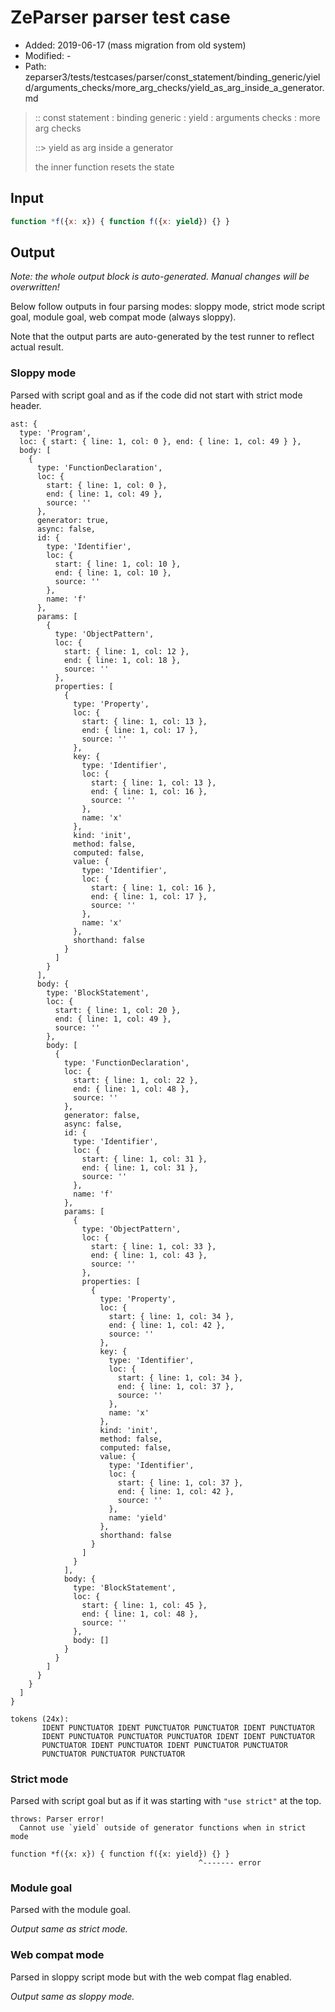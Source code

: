 # ZeParser parser test case

- Added: 2019-06-17 (mass migration from old system)
- Modified: -
- Path: zeparser3/tests/testcases/parser/const_statement/binding_generic/yield/arguments_checks/more_arg_checks/yield_as_arg_inside_a_generator.md

> :: const statement : binding generic : yield : arguments checks : more arg checks
>
> ::> yield as arg inside a generator
>
> the inner function resets the state

## Input

`````js
function *f({x: x}) { function f({x: yield}) {} }
`````

## Output

_Note: the whole output block is auto-generated. Manual changes will be overwritten!_

Below follow outputs in four parsing modes: sloppy mode, strict mode script goal, module goal, web compat mode (always sloppy).

Note that the output parts are auto-generated by the test runner to reflect actual result.

### Sloppy mode

Parsed with script goal and as if the code did not start with strict mode header.

`````
ast: {
  type: 'Program',
  loc: { start: { line: 1, col: 0 }, end: { line: 1, col: 49 } },
  body: [
    {
      type: 'FunctionDeclaration',
      loc: {
        start: { line: 1, col: 0 },
        end: { line: 1, col: 49 },
        source: ''
      },
      generator: true,
      async: false,
      id: {
        type: 'Identifier',
        loc: {
          start: { line: 1, col: 10 },
          end: { line: 1, col: 10 },
          source: ''
        },
        name: 'f'
      },
      params: [
        {
          type: 'ObjectPattern',
          loc: {
            start: { line: 1, col: 12 },
            end: { line: 1, col: 18 },
            source: ''
          },
          properties: [
            {
              type: 'Property',
              loc: {
                start: { line: 1, col: 13 },
                end: { line: 1, col: 17 },
                source: ''
              },
              key: {
                type: 'Identifier',
                loc: {
                  start: { line: 1, col: 13 },
                  end: { line: 1, col: 16 },
                  source: ''
                },
                name: 'x'
              },
              kind: 'init',
              method: false,
              computed: false,
              value: {
                type: 'Identifier',
                loc: {
                  start: { line: 1, col: 16 },
                  end: { line: 1, col: 17 },
                  source: ''
                },
                name: 'x'
              },
              shorthand: false
            }
          ]
        }
      ],
      body: {
        type: 'BlockStatement',
        loc: {
          start: { line: 1, col: 20 },
          end: { line: 1, col: 49 },
          source: ''
        },
        body: [
          {
            type: 'FunctionDeclaration',
            loc: {
              start: { line: 1, col: 22 },
              end: { line: 1, col: 48 },
              source: ''
            },
            generator: false,
            async: false,
            id: {
              type: 'Identifier',
              loc: {
                start: { line: 1, col: 31 },
                end: { line: 1, col: 31 },
                source: ''
              },
              name: 'f'
            },
            params: [
              {
                type: 'ObjectPattern',
                loc: {
                  start: { line: 1, col: 33 },
                  end: { line: 1, col: 43 },
                  source: ''
                },
                properties: [
                  {
                    type: 'Property',
                    loc: {
                      start: { line: 1, col: 34 },
                      end: { line: 1, col: 42 },
                      source: ''
                    },
                    key: {
                      type: 'Identifier',
                      loc: {
                        start: { line: 1, col: 34 },
                        end: { line: 1, col: 37 },
                        source: ''
                      },
                      name: 'x'
                    },
                    kind: 'init',
                    method: false,
                    computed: false,
                    value: {
                      type: 'Identifier',
                      loc: {
                        start: { line: 1, col: 37 },
                        end: { line: 1, col: 42 },
                        source: ''
                      },
                      name: 'yield'
                    },
                    shorthand: false
                  }
                ]
              }
            ],
            body: {
              type: 'BlockStatement',
              loc: {
                start: { line: 1, col: 45 },
                end: { line: 1, col: 48 },
                source: ''
              },
              body: []
            }
          }
        ]
      }
    }
  ]
}

tokens (24x):
       IDENT PUNCTUATOR IDENT PUNCTUATOR PUNCTUATOR IDENT PUNCTUATOR
       IDENT PUNCTUATOR PUNCTUATOR PUNCTUATOR IDENT IDENT PUNCTUATOR
       PUNCTUATOR IDENT PUNCTUATOR IDENT PUNCTUATOR PUNCTUATOR
       PUNCTUATOR PUNCTUATOR PUNCTUATOR
`````

### Strict mode

Parsed with script goal but as if it was starting with `"use strict"` at the top.

`````
throws: Parser error!
  Cannot use `yield` outside of generator functions when in strict mode

function *f({x: x}) { function f({x: yield}) {} }
                                          ^------- error
`````


### Module goal

Parsed with the module goal.

_Output same as strict mode._

### Web compat mode

Parsed in sloppy script mode but with the web compat flag enabled.

_Output same as sloppy mode._
